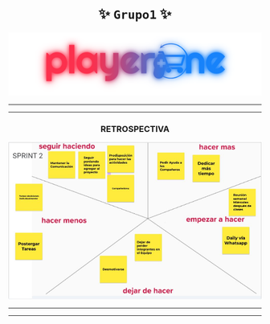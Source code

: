 <div align="center">

#  ******✨ `Grupo1` ✨******

</div>

<div align="center">

![playerOne](../../public/images/logoBarra.png)

</div>

***
***
<div align="center">

### **RETROSPECTIVA**

</div>


![Retrospectiva](../sprints/Sprint2/Retrospectiva.JPG)

***
***


